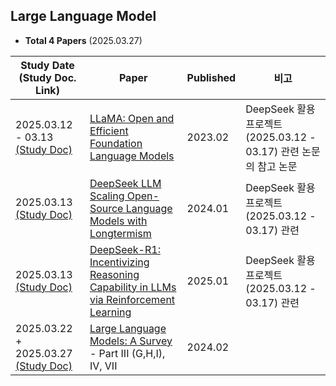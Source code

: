 ## Large Language Model

* **Total 4 Papers** (2025.03.27)

| Study Date<br>(Study Doc. Link)                                                                                                                      | Paper                                                                                                                  | Published | 비고                                                 |
|------------------------------------------------------------------------------------------------------------------------------------------------------|------------------------------------------------------------------------------------------------------------------------|-----------|----------------------------------------------------|
| 2025.03.12 - 03.13 [(Study Doc)](%5B2025.03.12%5D%20LLaMA%20-%20Open%20and%20Efficient%20Foundation%20Language%20Models.md)                          | [LLaMA: Open and Efficient Foundation Language Models](https://arxiv.org/pdf/2302.13971)                               | 2023.02   | DeepSeek 활용 프로젝트 (2025.03.12 - 03.17) 관련 논문의 참고 논문 |
| 2025.03.13 [(Study Doc)](%5B2025.03.13%5D%20DeepSeek%20LLM%20Scaling%20Open-Source%20Language%20Models%20with%20Longtermism.md)                      | [DeepSeek LLM Scaling Open-Source Language Models with Longtermism](https://arxiv.org/pdf/2401.02954)                  | 2024.01   | DeepSeek 활용 프로젝트 (2025.03.12 - 03.17) 관련           |
| 2025.03.13 [(Study Doc)](%5B2025.03.13%5D%20DeepSeek-R1%20-%20Incentivizing%20Reasoning%20Capability%20in%20LLM%20via%20Reinforcement%20Learning.md) | [DeepSeek-R1: Incentivizing Reasoning Capability in LLMs via Reinforcement Learning](https://arxiv.org/pdf/2501.12948) | 2025.01   | DeepSeek 활용 프로젝트 (2025.03.12 - 03.17) 관련           |
| 2025.03.22 + 2025.03.27 [(Study Doc)](%5B2025.03.22%5D%20Large%20Language%20Models%20A%20Survey%20(IV,%20VII).md)                                    | [Large Language Models: A Survey](https://arxiv.org/pdf/2402.06196) - Part III (G,H,I), IV, VII                        | 2024.02   |                                                    |

